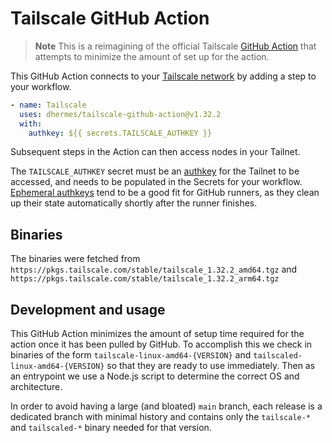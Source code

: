 # Tailscale GitHub Action

> **Note**
> This is a reimagining of the official Tailscale [GitHub Action][2] that
> attempts to minimize the amount of set up for the action.

This GitHub Action connects to your [Tailscale network][2] by adding a step to
your workflow.

```yaml
- name: Tailscale
  uses: dhermes/tailscale-github-action@v1.32.2
  with:
    authkey: ${{ secrets.TAILSCALE_AUTHKEY }}
```

Subsequent steps in the Action can then access nodes in your Tailnet.

The `TAILSCALE_AUTHKEY` secret must be an [authkey][3] for the Tailnet to be
accessed, and needs to be populated in the Secrets for your workflow.
[Ephemeral authkeys][4] tend to be a good fit for GitHub runners, as they clean
up their state automatically shortly after the runner finishes.

## Binaries

The binaries were fetched from
`https://pkgs.tailscale.com/stable/tailscale_1.32.2_amd64.tgz` and
`https://pkgs.tailscale.com/stable/tailscale_1.32.2_arm64.tgz`

## Development and usage

This GitHub Action minimizes the amount of setup time required for the action
once it has been pulled by GitHub. To accomplish this we check in binaries
of the form `tailscale-linux-amd64-{VERSION}` and
`tailscaled-linux-amd64-{VERSION}` so that they are ready to use immediately.
Then as an entrypoint we use a Node.js script to determine the correct OS
and architecture.

In order to avoid having a large (and bloated) `main` branch, each release is a
dedicated branch with minimal history and contains only the `tailscale-*` and
`tailscaled-*` binary needed for that version.

[1]: https://github.com/tailscale/github-action
[2]: https://tailscale.com
[3]: https://tailscale.com/kb/1085/auth-keys/
[4]: https://tailscale.com/kb/1111/ephemeral-nodes/
